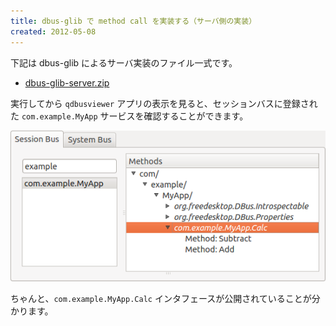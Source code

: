 ```yaml
---
title: dbus-glib で method call を実装する（サーバ側の実装）
created: 2012-05-08
---
```


下記は dbus-glib によるサーバ実装のファイル一式です。

- [dbus-glib-server.zip](./dbus-glib-server.zip)

実行してから `qdbusviewer` アプリの表示を見ると、セッションバスに登録された `com.example.MyApp` サービスを確認することができます。

![dbus-glib-server.png](./dbus-glib-server.png)

ちゃんと、`com.example.MyApp.Calc` インタフェースが公開されていることが分かります。


